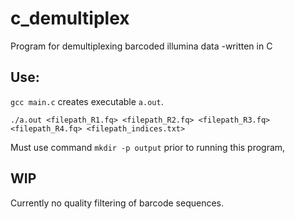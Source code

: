 # c_demultiplex
Program for demultiplexing barcoded illumina data -written in C

## Use: 

`gcc main.c` creates executable `a.out`. 

`./a.out <filepath_R1.fq> <filepath_R2.fq> <filepath_R3.fq> <filepath_R4.fq> <filepath_indices.txt>`

Must use command `mkdir -p output` prior to running this program, 

## WIP 

Currently no quality filtering of barcode sequences.
